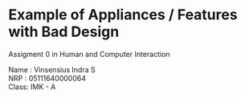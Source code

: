 # Example of Appliances / Features with Bad Design
Assigment 0 in Human and Computer Interaction

Name : Vinsensius Indra S \
NRP  : 05111640000064 \
Class: IMK - A
